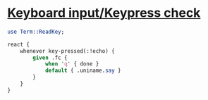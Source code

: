 [1]: https://rosettacode.org/wiki/Keyboard_input/Keypress_check

# [Keyboard input/Keypress check][1]



```perl
use Term::ReadKey;

react {
    whenever key-pressed(:!echo) {
        given .fc {
            when 'q' { done }
            default { .uniname.say }
        }
    }
}
```
